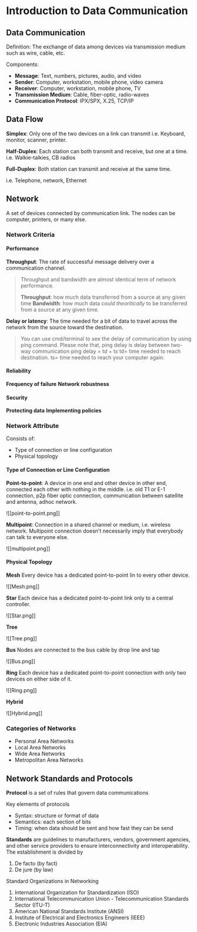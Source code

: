 # Introduction to Data Communication

## Data Communication
Definition: The exchange of data among devices via transmission medium such as wire, cable, etc.

Components:
- **Message**: Text, numbers, pictures, audio, and video
- **Sender**: Computer, workstation, mobile phone, video camera
- **Receiver**: Computer, workstation, mobile phone, TV
- **Transmission Medium**: Cable, fiber-optic, radio-waves
- **Communication Protocol**: IPX/SPX, X.25, TCP/IP

## Data Flow
**Simplex**: Only one of the two devices on a link can transmit
i.e. Keyboard, monitor, scanner, printer.

**Half-Duplex**: Each station can both transmit and receive, but one at a time.
i.e. Walkie-talkies, CB radios

**Full-Duplex**: Both station can transmit and receive at the same time.

i.e. Telephone, network, Ethernet

## Network
A set of devices connected by communication link.  The nodes can be computer, printers, or many else.

### Network Criteria
#### Performance
**Throughput**: The rate of successful message delivery over a communication channel.
> Throughput and bandwidth are almost identical term of network performance. 
> 
> **Throughput**: how much data transferred from a source at any given time
> **Bandwidth**: how much data *could theoritically* to be transferred from a source at any given time.

**Delay or latency**: The time needed for a bit of data to travel across the network from the source toward the destination.
> You can use cmd/terminal to see the delay of communication by using ping command. Please note that, ping delay is delay between two-way communication
> ping delay = t*d* + t*s*
> td= time needed to reach destination.
> ts= time needed to reach your computer again.

#### Reliability
**Frequency of failure**
**Network robustness**

#### Security
**Protecting data**
**Implementing policies**

### Network Attribute
Consists of:
- Type of connection or line configuration
- Physical topology

#### Type of Connection or Line Configuration
**Point-to-point**: A device in one end and other device in other end, connected each other with nothing in the middle. i.e. old T1 or E-1 connection, p2p fiber optic connection, communication between satellite and antenna, adhoc network.

![[point-to-point.png]]

**Multipoint**: Connection in a shared channel or medium, i.e. wireless network. Multipoint connection doesn't necessarily imply that everybody can talk to everyone else. 

![[multipoint.png]]

#### Physical Topology
**Mesh**
Every device has a dedicated point-to-point lin to every other device.

![[Mesh.png]]

**Star**
Each device has a dedicated point-to-point link only to a central controller.

![[Star.png]]

**Tree**

![[Tree.png]]

**Bus**
Nodes are connected to the bus cable by drop line and tap

![[Bus.png]]


**Ring**
Each device has a dedicated point-to-point connection with only two devices on either side of it.

![[Ring.png]]

**Hybrid**

![[Hybrid.png]]


### Categories of Networks
- Personal Area Networks
- Local Area Networks
- Wide Area Networks
- Metropolitan Area Networks


## Network Standards and Protocols
**Protocol** is a set of rules that govern data communications

Key elements of protocols
- Syntax: structure or format of data
- Semantics: each section of bits
- Timing: when data should be sent and how fast they can be send


**Standards** are guidelines to manufacturers, vendors, government agencies, and other service providers to ensure interconnectivity and interoperability. The establishment is divided by 
1. De facto (by fact)
2. De jure (by law)

Standard Organizations in Networking
1. International Organization for Standardization (ISO)
2. International Telecommunication Union - Telecommunication Standards Sector (ITU-T)
3. American National Standards Institute (ANSI)
4. Institute of Electrical and Electronics Engineers (IEEE)
5. Electronic Industries Association (EIA)

